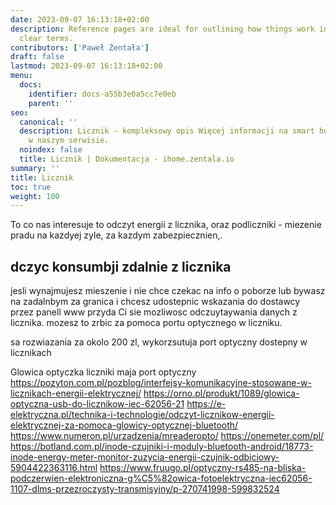 ```yaml
---
date: 2023-09-07 16:13:18+02:00
description: Reference pages are ideal for outlining how things work in terse and
  clear terms.
contributors: ['Paweł Żentała']
draft: false
lastmod: 2023-09-07 16:13:18+02:00
menu:
  docs:
    identifier: docs-a55b3e0a5cc7e0eb
    parent: ''
seo:
  canonical: ''
  description: Licznik - kompleksowy opis Więcej informacji na smart home znajdziesz
    w naszym serwisie.
  noindex: false
  title: Licznik | Dokumentacja - ihome.zentala.io
summary: ''
title: Licznik
toc: true
weight: 100
---
```



To co nas interesuje to odczyt energii z licznika, oraz podliczniki - miezenie pradu na kazdyej zyle, za kazdym zabezpiecznien,.

## dczyc konsumbji zdalnie z licznika

jesli wynajmujesz mieszenie i nie chce czekac na info o poborze lub bywasz na zadalnbym za granica i chcesz udostepnic wskazania do dostawcy przez panell www przyda Ci sie mozliwosc odczuytaywania danych z licznika. mozesz to zrbic za pomoca portu optycznego w liczniku.

sa rozwiazania za okolo 200 zl, wykorzsutuja port optyczny dostepny w licznikach

Glowica optyczka
liczniki maja port optyczny
https://pozyton.com.pl/pozblog/interfejsy-komunikacyjne-stosowane-w-licznikach-energii-elektrycznej/
https://orno.pl/produkt/1089/glowica-optyczna-usb-do-licznikow-iec-62056-21
https://e-elektryczna.pl/technika-i-technologie/odczyt-licznikow-energii-elektrycznej-za-pomoca-glowicy-optycznej-bluetooth/
https://www.numeron.pl/urzadzenia/mreaderopto/
https://onemeter.com/pl/
https://botland.com.pl/inode-czujniki-i-moduly-bluetooth-android/18773-inode-energy-meter-monitor-zuzycia-energii-czujnik-odbiciowy-5904422363116.html
https://www.fruugo.pl/optyczny-rs485-na-bliska-podczerwien-elektroniczna-g%C5%82owica-fotoelektryczna-iec62056-1107-dlms-przezroczysty-transmisyjny/p-270741998-599832524
